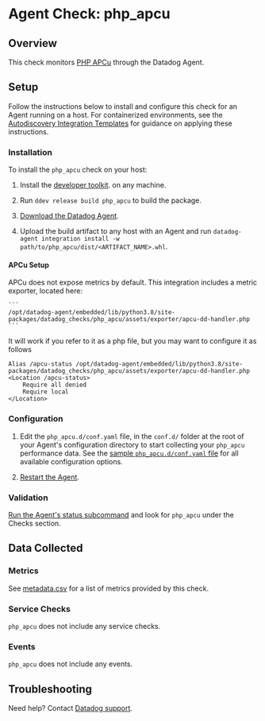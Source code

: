 # Agent Check: php_apcu

## Overview

This check monitors [PHP APCu][1] through the Datadog Agent.

## Setup

Follow the instructions below to install and configure this check for an Agent running on a host. For containerized environments, see the [Autodiscovery Integration Templates][2] for guidance on applying these instructions.

### Installation

To install the `php_apcu` check on your host:


1. Install the [developer toolkit][3].
 on any machine.

2. Run `ddev release build php_apcu` to build the package.

3. [Download the Datadog Agent][4].

4. Upload the build artifact to any host with an Agent and
 run `datadog-agent integration install -w
 path/to/php_apcu/dist/<ARTIFACT_NAME>.whl`.

#### APCu Setup


APCu does not expose metrics by default. This integration includes a metric exporter, located here:

    ```
    /opt/datadog-agent/embedded/lib/python3.8/site-packages/datadog_checks/php_apcu/assets/exporter/apcu-dd-handler.php
    ```

It will work if you refer to it as a php file, but you may want to configure it as follows

```
Alias /apcu-status /opt/datadog-agent/embedded/lib/python3.8/site-packages/datadog_checks/php_apcu/assets/exporter/apcu-dd-handler.php
<Location /apcu-status>
    Require all denied
    Require local
</Location>
```

### Configuration

1. Edit the `php_apcu.d/conf.yaml` file, in the `conf.d/` folder at the root of your Agent's configuration directory to start collecting your `php_apcu` performance data. See the [sample `php_apcu.d/conf.yaml` file][5] for all available configuration options.

2. [Restart the Agent][6].

### Validation

[Run the Agent's status subcommand][7] and look for `php_apcu` under the Checks section.

## Data Collected

### Metrics

See [metadata.csv][8] for a list of metrics provided by this check.

### Service Checks

`php_apcu` does not include any service checks.

### Events

`php_apcu` does not include any events.

## Troubleshooting

Need help? Contact [Datadog support][9].

[1]: https://www.php.net/manual/en/book.apcu.php
[2]: https://docs.datadoghq.com/agent/kubernetes/integrations/
[3]: https://docs.datadoghq.com/developers/integrations/new_check_howto/#developer-toolkit
[4]: https://app.datadoghq.com/account/settings#agent
[5]: https://github.com/DataDog/integrations-extras/blob/master/php_apcu/datadog_checks/php_apcu/data/conf.yaml.example
[6]: https://docs.datadoghq.com/agent/guide/agent-commands/#start-stop-and-restart-the-agent
[7]: https://docs.datadoghq.com/agent/guide/agent-commands/#agent-status-and-information
[8]: https://github.com/DataDog/integrations-extras/blob/master/php_apcu/metadata.csv
[9]: https://docs.datadoghq.com/help/
